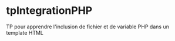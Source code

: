 # tpIntegrationPHP
TP pour apprendre l'inclusion de fichier et de variable PHP dans un template HTML

